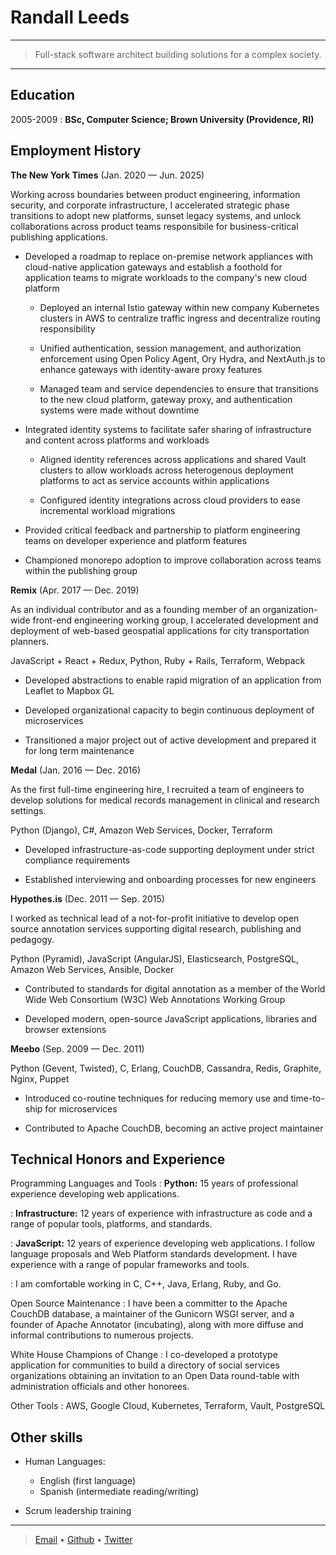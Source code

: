 Randall Leeds
=============

----

>  Full-stack software architect building solutions for a complex society.

----

Education
---------

2005-2009
:   **BSc, Computer Science; Brown University (Providence, RI)**

Employment History
------------------

**The New York Times** (Jan. 2020 — Jun. 2025)

Working across boundaries between product engineering, information security, and
corporate infrastructure, I accelerated strategic phase transitions to adopt new
platforms, sunset legacy systems, and unlock collaborations across product teams
responsibile for business-critical publishing applications.

* Developed a roadmap to replace on-premise network appliances with cloud-native
  application gateways and establish a foothold for application teams to migrate
  workloads to the company's new cloud platform

  * Deployed an internal Istio gateway within new company Kubernetes clusters in
    AWS to centralize traffic ingress and decentralize routing responsibility

  * Unified authentication, session management, and authorization enforcement
    using Open Policy Agent, Ory Hydra, and NextAuth.js to enhance gateways with
    identity-aware proxy features

  * Managed team and service dependencies to ensure that transitions to the new
    cloud platform, gateway proxy, and authentication systems were made without
    downtime

* Integrated identity systems to facilitate safer sharing of infrastructure and
  content across platforms and workloads

  * Aligned identity references across applications and shared Vault clusters to
    allow workloads across heterogenous deployment platforms to act as service
    accounts within applications

  * Configured identity integrations across cloud providers to ease incremental
    workload migrations

* Provided critical feedback and partnership to platform engineering teams on
  developer experience and platform features

* Championed monorepo adoption to improve collaboration across teams within the
  publishing group

**Remix** (Apr. 2017 — Dec. 2019)

As an individual contributor and as a founding member of an organization-wide
front-end engineering working group, I accelerated development and deployment of
web-based geospatial applications for city transportation planners.

JavaScript + React + Redux, Python, Ruby + Rails, Terraform, Webpack

* Developed abstractions to enable rapid migration of an application from
  Leaflet to Mapbox GL

* Developed organizational capacity to begin continuous deployment of microservices

* Transitioned a major project out of active development and prepared it for
  long term maintenance

**Medal** (Jan. 2016 — Dec. 2016)

As the first full-time engineering hire, I recruited a team of engineers to
develop solutions for medical records management in clinical and research
settings.

Python (Django), C#, Amazon Web Services, Docker, Terraform

* Developed infrastructure-as-code supporting deployment under strict compliance
  requirements

* Established interviewing and onboarding processes for new engineers

**Hypothes.is** (Dec. 2011 — Sep. 2015)

I worked as technical lead of a not-for-profit initiative to develop open source
annotation services supporting digital research, publishing and pedagogy.

Python (Pyramid), JavaScript (AngularJS), Elasticsearch, PostgreSQL, Amazon Web
Services, Ansible, Docker

* Contributed to standards for digital annotation as a member of the World Wide
  Web Consortium (W3C) Web Annotations Working Group

* Developed modern, open-source JavaScript applications, libraries and browser
  extensions

**Meebo** (Sep. 2009 — Dec. 2011)

Python (Gevent, Twisted), C, Erlang, CouchDB, Cassandra, Redis, Graphite, Nginx,
Puppet

* Introduced co-routine techniques for reducing memory use and time-to-ship for
  microservices

* Contributed to Apache CouchDB, becoming an active project maintainer

Technical Honors and Experience
-------------------------------

Programming Languages and Tools
:   **Python:** 15 years of professional experience developing web applications.

:   **Infrastructure:** 12 years of experience with infrastructure as code and a
    range of popular tools, platforms, and standards.

:   **JavaScript:** 12 years of experience developing web applications. I follow
    language proposals and Web Platform standards development. I have experience
    with a range of popular frameworks and tools.

:   I am comfortable working in C, C++, Java, Erlang, Ruby, and Go.

Open Source Maintenance
:   I have been a committer to the Apache CouchDB database, a maintainer of the
    Gunicorn WSGI server, and a founder of Apache Annotator (incubating), along
    with more diffuse and informal contributions to numerous projects.

White House Champions of Change
:   I co-developed a prototype application for communities to build a directory
    of social services organizations obtaining an invitation to an Open Data
    round-table with administration officials and other honorees.

Other Tools
:   AWS, Google Cloud, Kubernetes, Terraform, Vault, PostgreSQL

Other skills
------------

* Human Languages:

     * English (first language)
     * Spanish (intermediate reading/writing)

* Scrum leadership training

----

> [Email](mailto:randall@bleeds.info) •
> [Github](https://github.com/tilgovi) •
> [Twitter](https://twitter.com/tilgovi)
